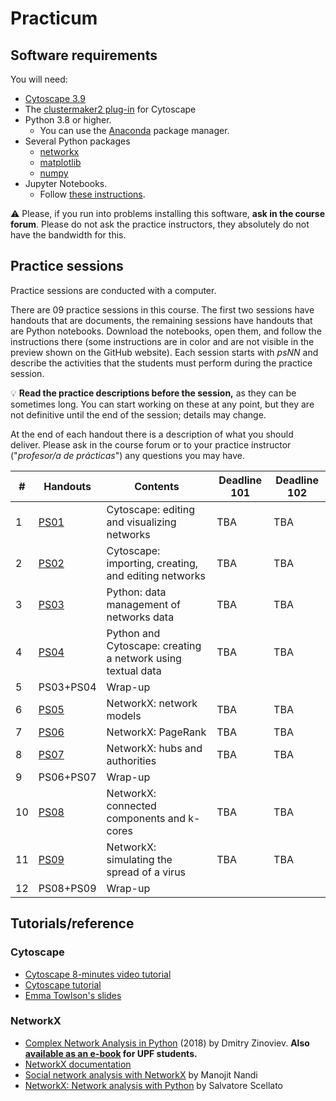 # Practicum

## Software requirements

You will need:

* [Cytoscape 3.9](https://cytoscape.org/download.html)
* The [clustermaker2 plug-in](https://apps.cytoscape.org/apps/clustermaker2) for Cytoscape
* Python 3.8 or higher.
   * You can use the [Anaconda](https://www.anaconda.com/products/individual) package manager.
* Several Python packages
   * [networkx](https://networkx.github.io/)
   * [matplotlib](https://matplotlib.org/)
   * [numpy](https://numpy.org/)
* Jupyter Notebooks.
   * Follow [these instructions](https://jupyter.org/install.html).

:warning: Please, if you run into problems installing this software, **ask in the course forum**. Please do not ask the practice instructors, they absolutely do not have the bandwidth for this.

## Practice sessions

Practice sessions are conducted with a computer.

There are 09 practice sessions in this course. The first two sessions have handouts that are documents, the remaining sessions have handouts that are Python notebooks. Download the notebooks, open them, and follow the instructions there (some instructions are in color and are not visible in the preview shown on the GitHub website). Each session starts with *psNN* and describe the activities that the students must perform during the practice session.

:bulb: **Read the practice descriptions before the session,** as they can be sometimes long. You can start working on these at any point, but they are not definitive until the end of the session; details may change.

At the end of each handout there is a description of what you should deliver. Please ask in the course forum or to your practice instructor ("*profesor/a de prácticas*") any questions you may have.

| # | Handouts                                    | Contents | Deadline 101 | Deadline 102 |
|---|---------------------------------------------|----------|--------------|--------------|
| 1 | [PS01](ps01_cytoscape_basics.md)              | Cytoscape: editing and visualizing networks | TBA | TBA
| 2 | [PS02](ps02_cytoscape_advanced.md)            | Cytoscape: importing, creating, and editing networks | TBA | TBA
| 3 | [PS03](ps03_management_networks_data.ipynb)   | Python: data management of networks data | TBA | TBA
| 4 | [PS04](ps04_networks_from_text.ipynb)         | Python and Cytoscape: creating a network using textual data | TBA | TBA
| 5 | PS03+PS04                                     | Wrap-up |
| 6 | [PS05](ps05_network_models.ipynb)             | NetworkX: network models | TBA | TBA
| 7 | [PS06](ps06_pagerank.ipynb)                   | NetworkX: PageRank | TBA | TBA
| 8 | [PS07](ps07_hubs_and_authorities.ipynb)          | NetworkX: hubs and authorities | TBA | TBA
| 9 | PS06+PS07                                     | Wrap-up |
| 10 | [PS08](ps08_components_k_cores.ipynb)        | NetworkX: connected components and k-cores | TBA | TBA
| 11 | [PS09](ps09_viral_propagation.ipynb)         | NetworkX: simulating the spread of a virus | TBA | TBA
| 12 | PS08+PS09                                    | Wrap-up |

## Tutorials/reference

### Cytoscape

* [Cytoscape 8-minutes video tutorial](https://www.youtube.com/watch?v=iGpxX0Kd4Z0&list=PLFQS98nmv__wFmmSDePx9FtQ2TFRS6wdR)
* [Cytoscape tutorial](https://github.com/cytoscape/cytoscape-tutorials/wiki)
* [Emma Towlson's slides](https://www.dropbox.com/s/37zleq3ynw6e0n6/Cytoscape_2017.pdf?dl=0)

### NetworkX

* [Complex Network Analysis in Python](https://www.amazon.com/gp/product/1680502697/) (2018) by Dmitry Zinoviev. **Also [available as an e-book](https://upfinder.upf.edu/iii/encore/record/C__Rb1557007?lang=cat) for UPF students.**
* [NetworkX documentation](https://networkx.github.io/)
* [Social network analysis with NetworkX](https://blog.dominodatalab.com/social-network-analysis-with-networkx/) by Manojit Nandi
* [NetworkX: Network analysis with Python](https://www.cl.cam.ac.uk/~cm542/teaching/2010/stna-pdfs/stna-lecture8.pdf) by Salvatore Scellato
